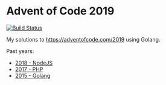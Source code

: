 # Advent of Code 2019

[![Build Status](https://img.shields.io/travis/colinodell/advent-2019/master.svg?style=flat-square)](https://travis-ci.org/colinodell/advent-2019)

My solutions to https://adventofcode.com/2019 using Golang.

Past years:

 - [2018 - NodeJS](https://github.com/colinodell/advent-2018)
 - [2017 - PHP](https://github.com/colinodell/advent-2017)
 - [2015 - Golang](https://github.com/colinodell/advent-2015)
